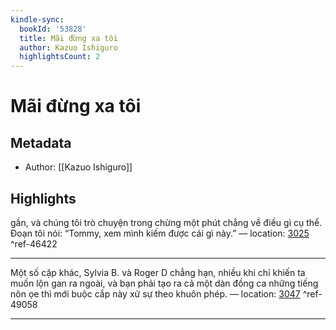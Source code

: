 ```yaml
---
kindle-sync:
  bookId: '53828'
  title: Mãi đừng xa tôi
  author: Kazuo Ishiguro
  highlightsCount: 2
---
```

# Mãi đừng xa tôi
## Metadata
* Author: [[Kazuo Ishiguro]]

## Highlights
gần, và chúng tôi trò chuyện trong chừng một phút chẳng về điều gì cụ thể. Đoạn tôi nói: “Tommy, xem mình kiếm được cái gì này.” — location: [3025]() ^ref-46422

---
Một số cặp khác, Sylvia B. và Roger D chẳng hạn, nhiều khi chỉ khiến ta muốn lộn gan ra ngoài, và bạn phải tạo ra cả một dàn đồng ca những tiếng nôn ọe thì mới buộc cắp này xử sự theo khuôn phép. — location: [3047]() ^ref-49058

---
